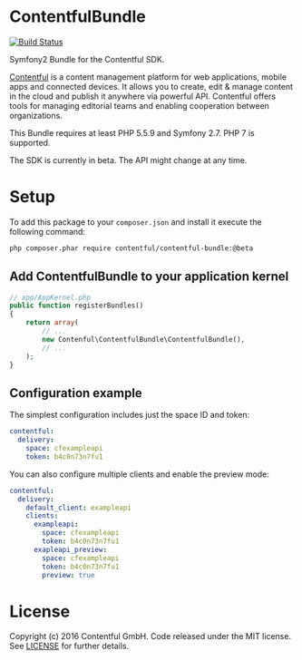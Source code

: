 ContentfulBundle
================

[![Build Status](https://travis-ci.org/contentful/ContentfulBundle.svg?branch=master)](https://travis-ci.org/contentful/ContentfulBundle)

Symfony2 Bundle for the Contentful SDK.

[Contentful][1] is a content management platform for web applications, mobile apps and connected devices. It allows you to create, edit & manage content in the cloud and publish it anywhere via powerful API. Contentful offers tools for managing editorial teams and enabling cooperation between organizations.

This Bundle requires at least PHP 5.5.9 and Symfony 2.7. PHP 7 is supported.

The SDK is currently in beta. The API might change at any time. 

# Setup

To add this package to your `composer.json` and install it execute the following command:

```bash
php composer.phar require contentful/contentful-bundle:@beta
````

## Add ContentfulBundle to your application kernel

```php
// app/AppKernel.php
public function registerBundles()
{
    return array(
        // ...
        new Contenful\ContentfulBundle\ContentfulBundle(),
        // ...
    );
}
```

## Configuration example

The simplest configuration includes just the space ID and token:

```yaml
contentful:
  delivery:
    space: cfexampleapi
    token: b4c0n73n7fu1
```

You can also configure multiple clients and enable the preview mode:

```yaml
contentful:
  delivery:
    default_client: exampleapi
    clients:
      exampleapi:
        space: cfexampleapi
        token: b4c0n73n7fu1
      exapleapi_preview:
        space: cfexampleapi
        token: b4c0n73n7fu1
        preview: true
```

License
=======

Copyright (c) 2016 Contentful GmbH. Code released under the MIT license. See [LICENSE][2] for further details.

 [1]: https://www.contentful.com
 [2]: LICENSE

